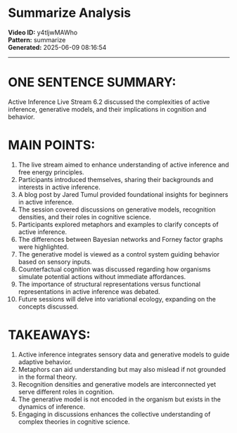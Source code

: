 # Summarize Analysis

**Video ID:** y4tljwMAWho  
**Pattern:** summarize  
**Generated:** 2025-06-09 08:16:54  

---

# ONE SENTENCE SUMMARY:
Active Inference Live Stream 6.2 discussed the complexities of active inference, generative models, and their implications in cognition and behavior.

# MAIN POINTS:
1. The live stream aimed to enhance understanding of active inference and free energy principles.
2. Participants introduced themselves, sharing their backgrounds and interests in active inference.
3. A blog post by Jared Tumul provided foundational insights for beginners in active inference.
4. The session covered discussions on generative models, recognition densities, and their roles in cognitive science.
5. Participants explored metaphors and examples to clarify concepts of active inference.
6. The differences between Bayesian networks and Forney factor graphs were highlighted.
7. The generative model is viewed as a control system guiding behavior based on sensory inputs.
8. Counterfactual cognition was discussed regarding how organisms simulate potential actions without immediate affordances.
9. The importance of structural representations versus functional representations in active inference was debated.
10. Future sessions will delve into variational ecology, expanding on the concepts discussed.

# TAKEAWAYS:
1. Active inference integrates sensory data and generative models to guide adaptive behavior.
2. Metaphors can aid understanding but may also mislead if not grounded in the formal theory.
3. Recognition densities and generative models are interconnected yet serve different roles in cognition.
4. The generative model is not encoded in the organism but exists in the dynamics of inference.
5. Engaging in discussions enhances the collective understanding of complex theories in cognitive science.